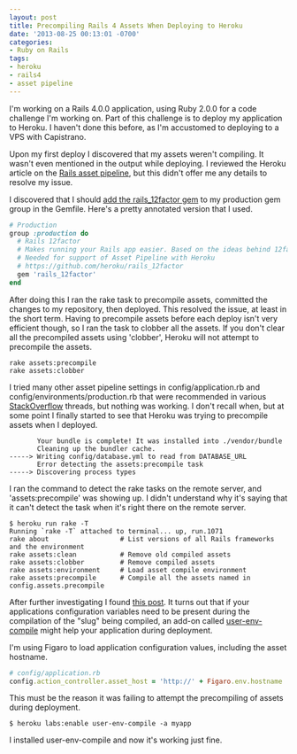 ```yaml
---
layout: post
title: Precompiling Rails 4 Assets When Deploying to Heroku
date: '2013-08-25 00:13:01 -0700'
categories:
- Ruby on Rails
tags:
- heroku
- rails4
- asset pipeline
---
```


I'm working on a Rails 4.0.0 application, using Ruby 2.0.0 for a code challenge
I'm working on. Part of this challenge is to deploy my application to Heroku. I
haven't done this before, as I'm accustomed to deploying to a VPS with
Capistrano.

Upon my first deploy I discovered that my assets weren't compiling. It wasn't
even mentioned in the output while deploying. I reviewed the Heroku article on
the [Rails asset pipeline], but this didn't offer me any details to resolve my
issue.

I discovered that I should [add the rails_12factor gem] to my production gem
group in the Gemfile. Here's a pretty annotated version that I used.

<!--more-->

``` ruby
# Production
group :production do
  # Rails 12factor
  # Makes running your Rails app easier. Based on the ideas behind 12factor.net
  # Needed for support of Asset Pipeline with Heroku
  # https://github.com/heroku/rails_12factor
  gem 'rails_12factor'
end
```

After doing this I ran the rake task to precompile assets, committed the changes
to my repository, then deployed. This resolved the issue, at least in the short
term. Having to precompile assets before each deploy isn't very efficient though,
so I ran the task to clobber all the assets. If you don't clear all the
precompiled assets using 'clobber', Heroku will not attempt to precompile the
assets.

``` shell
rake assets:precompile
rake assets:clobber
```

I tried many other asset pipeline settings in config/application.rb and
config/environments/production.rb that were recommended in various
[StackOverflow] threads, but nothing was working. I don't recall when, but at
some point I finally started to see that Heroku was trying to precompile assets
when I deployed.


``` shell
       Your bundle is complete! It was installed into ./vendor/bundle
       Cleaning up the bundler cache.
-----> Writing config/database.yml to read from DATABASE_URL
       Error detecting the assets:precompile task
-----> Discovering process types
```

I ran the command to detect the rake tasks on the remote server, and
'assets:precompile' was showing up. I didn't understand why it's saying that it
can't detect the task when it's right there on the remote server.

``` shell
$ heroku run rake -T
Running `rake -T` attached to terminal... up, run.1071
rake about                  # List versions of all Rails frameworks and the environment
rake assets:clean           # Remove old compiled assets
rake assets:clobber         # Remove compiled assets
rake assets:environment     # Load asset compile environment
rake assets:precompile      # Compile all the assets named in config.assets.precompile
```

After further investigating I found [this post]. It turns out that if your
applications configuration variables need to be present during the compilation
of the "slug" being compiled, an add-on called [user-env-compile] might help
your application during deployment.

I'm using Figaro to load application configuration values, including the asset
hostname.


```ruby
# config/application.rb
config.action_controller.asset_host = 'http://' + Figaro.env.hostname
```

This must be the reason it was failing to attempt the precompiling of assets
during deployment.

``` shell
$ heroku labs:enable user-env-compile -a myapp
```

I installed user-env-compile and now it's working just fine.

[user-env-compile]: https://devcenter.heroku.com/articles/labs-user-env-compile
[this post]: https://github.com/smockle/smockle/issues/4
[StackOverflow]: http://stackoverflow.com/questions/15354539/heroku-does-not-compile-files-under-assets-piplines-in-rails-4
[add the rails_12factor gem]: https://devcenter.heroku.com/articles/rails4#logging-and-assets
[Rails asset pipeline]: https://devcenter.heroku.com/articles/rails-asset-pipeline
